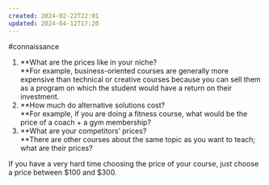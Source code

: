 ```yaml
---
created: 2024-02-22T22:01
updated: 2024-04-12T17:20
---
```

#connaissance 

1. **What are the prices like in your niche?  
    ‍**For example, business-oriented courses are generally more expensive than technical or creative courses because you can sell them as a program on which the student would have a return on their investment.
2. **How much do alternative solutions cost?  
    ‍**For example, if you are doing a fitness course, what would be the price of a coach + a gym membership?
3. **What are your competitors’ prices?  
    ‍**There are other courses about the same topic as you want to teach; what are their prices?

If you have a very hard time choosing the price of your course, just choose a price between $100 and $300.